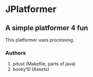# JPlatformer
## A simple platformer 4 fun
This platformer uses processing.
### Authors
1. pitust (Makefile, parts of java)
2. booky10 (Assets)